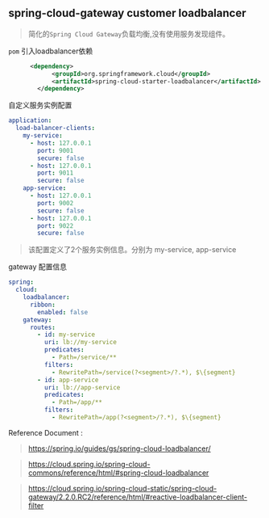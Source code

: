 ## spring-cloud-gateway customer loadbalancer
> 简化的`Spring Cloud Gateway`负载均衡,没有使用服务发现组件。

`pom` 引入loadbalancer依赖
```xml
      <dependency>
            <groupId>org.springframework.cloud</groupId>
            <artifactId>spring-cloud-starter-loadbalancer</artifactId>
        </dependency>
```
自定义服务实例配置
```yml
application:
  load-balancer-clients:
    my-service:
      - host: 127.0.0.1
        port: 9001
        secure: false
      - host: 127.0.0.1
        port: 9011
        secure: false
    app-service:
      - host: 127.0.0.1
        port: 9002
        secure: false
      - host: 127.0.0.1
        port: 9022
        secure: false
```
> 该配置定义了2个服务实例信息。分别为 my-service, app-service 

gateway 配置信息

```yml
spring:
  cloud:
    loadbalancer:
      ribbon:
        enabled: false
    gateway:
      routes:
        - id: my-service
          uri: lb://my-service
          predicates:
            - Path=/service/**
          filters:
            - RewritePath=/service(?<segment>/?.*), $\{segment}
        - id: app-service
          uri: lb://app-service
          predicates:
            - Path=/app/**
          filters:
            - RewritePath=/app(?<segment>/?.*), $\{segment}
```


Reference Document :
> https://spring.io/guides/gs/spring-cloud-loadbalancer/

> https://cloud.spring.io/spring-cloud-commons/reference/html/#spring-cloud-loadbalancer

> https://cloud.spring.io/spring-cloud-static/spring-cloud-gateway/2.2.0.RC2/reference/html/#reactive-loadbalancer-client-filter